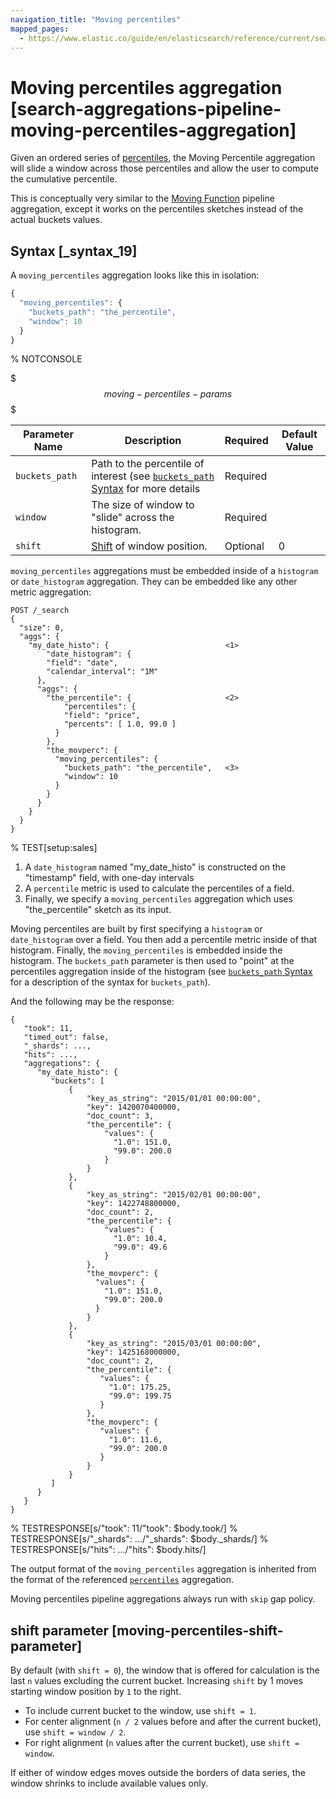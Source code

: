 ```yaml
---
navigation_title: "Moving percentiles"
mapped_pages:
  - https://www.elastic.co/guide/en/elasticsearch/reference/current/search-aggregations-pipeline-moving-percentiles-aggregation.html
---
```


# Moving percentiles aggregation [search-aggregations-pipeline-moving-percentiles-aggregation]


Given an ordered series of [percentiles](/reference/aggregations/search-aggregations-metrics-percentile-aggregation.md), the Moving Percentile aggregation will slide a window across those percentiles and allow the user to compute the cumulative percentile.

This is conceptually very similar to the [Moving Function](/reference/aggregations/search-aggregations-pipeline-movfn-aggregation.md) pipeline aggregation, except it works on the percentiles sketches instead of the actual buckets values.

## Syntax [_syntax_19]

A `moving_percentiles` aggregation looks like this in isolation:

```js
{
  "moving_percentiles": {
    "buckets_path": "the_percentile",
    "window": 10
  }
}
```
% NOTCONSOLE

$$$moving-percentiles-params$$$

| Parameter Name | Description | Required | Default Value |
| --- | --- | --- | --- |
| `buckets_path` | Path to the percentile of interest (see [`buckets_path` Syntax](/reference/aggregations/pipeline.md#buckets-path-syntax) for more details | Required |  |
| `window` | The size of window to "slide" across the histogram. | Required |  |
| `shift` | [Shift](/reference/aggregations/search-aggregations-pipeline-movfn-aggregation.md#shift-parameter) of window position. | Optional | 0 |

`moving_percentiles` aggregations must be embedded inside of a `histogram` or `date_histogram` aggregation. They can be embedded like any other metric aggregation:

```console
POST /_search
{
  "size": 0,
  "aggs": {
    "my_date_histo": {                          <1>
        "date_histogram": {
        "field": "date",
        "calendar_interval": "1M"
      },
      "aggs": {
        "the_percentile": {                     <2>
            "percentiles": {
            "field": "price",
            "percents": [ 1.0, 99.0 ]
          }
        },
        "the_movperc": {
          "moving_percentiles": {
            "buckets_path": "the_percentile",   <3>
            "window": 10
          }
        }
      }
    }
  }
}
```
% TEST[setup:sales]

1. A `date_histogram` named "my_date_histo" is constructed on the "timestamp" field, with one-day intervals
2. A `percentile` metric is used to calculate the percentiles of a field.
3. Finally, we specify a `moving_percentiles` aggregation which uses "the_percentile" sketch as its input.


Moving percentiles are built by first specifying a `histogram` or `date_histogram` over a field. You then add a percentile metric inside of that histogram. Finally, the `moving_percentiles` is embedded inside the histogram. The `buckets_path` parameter is then used to "point" at the percentiles aggregation inside of the histogram (see [`buckets_path` Syntax](/reference/aggregations/pipeline.md#buckets-path-syntax) for a description of the syntax for `buckets_path`).

And the following may be the response:

```console-result
{
   "took": 11,
   "timed_out": false,
   "_shards": ...,
   "hits": ...,
   "aggregations": {
      "my_date_histo": {
         "buckets": [
             {
                 "key_as_string": "2015/01/01 00:00:00",
                 "key": 1420070400000,
                 "doc_count": 3,
                 "the_percentile": {
                     "values": {
                       "1.0": 151.0,
                       "99.0": 200.0
                     }
                 }
             },
             {
                 "key_as_string": "2015/02/01 00:00:00",
                 "key": 1422748800000,
                 "doc_count": 2,
                 "the_percentile": {
                     "values": {
                       "1.0": 10.4,
                       "99.0": 49.6
                     }
                 },
                 "the_movperc": {
                   "values": {
                     "1.0": 151.0,
                     "99.0": 200.0
                   }
                 }
             },
             {
                 "key_as_string": "2015/03/01 00:00:00",
                 "key": 1425168000000,
                 "doc_count": 2,
                 "the_percentile": {
                    "values": {
                      "1.0": 175.25,
                      "99.0": 199.75
                    }
                 },
                 "the_movperc": {
                    "values": {
                      "1.0": 11.6,
                      "99.0": 200.0
                    }
                 }
             }
         ]
      }
   }
}
```
%  TESTRESPONSE[s/"took": 11/"took": $body.took/]
%  TESTRESPONSE[s/"_shards": \.\.\./"_shards": $body._shards/]
%  TESTRESPONSE[s/"hits": \.\.\./"hits": $body.hits/]

The output format of the `moving_percentiles` aggregation is inherited from the format of the referenced [`percentiles`](/reference/aggregations/search-aggregations-metrics-percentile-aggregation.md) aggregation.

Moving percentiles pipeline aggregations always run with `skip` gap policy.


## shift parameter [moving-percentiles-shift-parameter]

By default (with `shift = 0`), the window that is offered for calculation is the last `n` values excluding the current bucket. Increasing `shift` by 1 moves starting window position by `1` to the right.

* To include current bucket to the window, use `shift = 1`.
* For center alignment (`n / 2` values before and after the current bucket), use `shift = window / 2`.
* For right alignment (`n` values after the current bucket), use `shift = window`.

If either of window edges moves outside the borders of data series, the window shrinks to include available values only.


